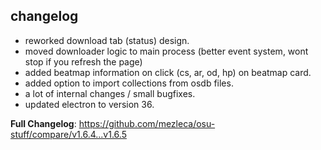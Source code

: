 ## changelog
- reworked download tab (status) design.
- moved downloader logic to main process (better event system, wont stop if you refresh the page)
- added beatmap information on click (cs, ar, od, hp) on beatmap card.
- added option to import collections from osdb files.
- a lot of internal changes / small bugfixes.
- updated electron to version 36.

**Full Changelog**: https://github.com/mezleca/osu-stuff/compare/v1.6.4...v1.6.5
